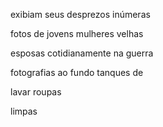 exibiam seus desprezos inúmeras

fotos de jovens mulheres velhas

esposas cotidianamente na guerra

fotografias ao fundo tanques de

lavar roupas

limpas
